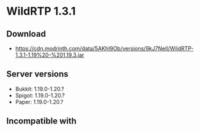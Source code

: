 # WildRTP 1.3.1

## Download
- https://cdn.modrinth.com/data/5AKhI9Ob/versions/9kJ7NeIl/WildRTP-1.3.1-1.19%20-%201.19.3.jar

## Server versions
- Bukkit: 1.19.0-1.20.?
- Spigot: 1.19.0-1.20.?
- Paper: 1.19.0-1.20.?

## Incompatible with
